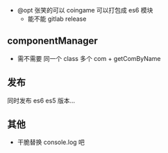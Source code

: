 -   @opt 张笑的可以 coingame 可以打包成 es6 模块
    -   能不能 gitlab release

## componentManager

-   需不需要 同一个 class 多个 com + getComByName

## 发布

同时发布 es6 es5 版本...

## 其他

-   干脆替换 console.log 吧
